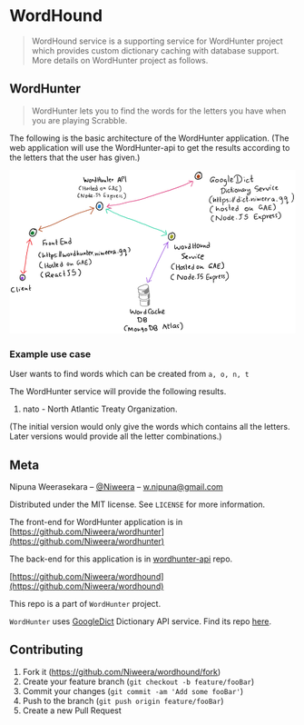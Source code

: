 # WordHound
> WordHound service is a supporting service for WordHunter project which provides custom dictionary caching with database support. More details on WordHunter project as follows.

## WordHunter
> WordHunter lets you to find the words for the letters you have when you are playing Scrabble.

The following is the basic architecture of the WordHunter application. (The web application will use the WordHunter-api to get the results according to the letters that the user has given.)




![](https://raw.githubusercontent.com/Niweera/wordhunter-api/master/w.png)

### Example use case

User wants to find words which can be created from `a, o, n, t`

The WordHunter service will provide the following results.
1. nato - North Atlantic Treaty Organization.

(The initial version would only give the words which contains all the letters. Later versions would provide all the letter combinations.)

## Meta

Nipuna Weerasekara – [@Niweera](https://twitter.com/Niweera) – w.nipuna@gmail.com

Distributed under the MIT license. See ``LICENSE`` for more information.

The front-end for WordHunter application is in [https://github.com/Niweera/wordhunter](https://github.com/Niweera/wordhunter)

The back-end for this application is in [wordhunter-api](https://github.com/Niweera/wordhunter-api) repo.

[https://github.com/Niweera/wordhound](https://github.com/Niweera/wordhound)

This repo is a part of `WordHunter` project.

`WordHunter` uses [GoogleDict](https://dict.niweera.gq) Dictionary API service. Find its repo [here](https://github.com/Niweera/googledict).

## Contributing

1. Fork it (<https://github.com/Niweera/wordhound/fork>)
2. Create your feature branch (`git checkout -b feature/fooBar`)
3. Commit your changes (`git commit -am 'Add some fooBar'`)
4. Push to the branch (`git push origin feature/fooBar`)
5. Create a new Pull Request

<!-- Markdown link & img dfn's -->
[npm-image]: https://img.shields.io/npm/v/datadog-metrics.svg?style=flat-square
[npm-url]: https://npmjs.org/package/datadog-metrics
[npm-downloads]: https://img.shields.io/npm/dm/datadog-metrics.svg?style=flat-square
[travis-image]: https://img.shields.io/travis/dbader/node-datadog-metrics/master.svg?style=flat-square
[travis-url]: https://travis-ci.org/dbader/node-datadog-metrics
[wiki]: https://github.com/yourname/yourproject/wiki
